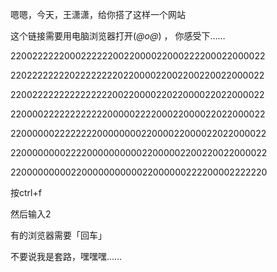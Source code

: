 嗯嗯，今天，王潇潇，给你搭了这样一个网站

这个链接需要用电脑浏览器打开(*@ο@*) ， 你感受下……

22002222220002222220022000022000222200022000022

22022222222022222222022000022002200220022000022

22002222222222222220022000022022000022022000022

22000022222222222200000222200022000022022000022

22000000222222220000000022000022000022022000022

22000000002222000000000022000002200220022000022

22000000000220000000000022000000222200002222220


按ctrl+f

然后输入2 

有的浏览器需要「回车」

不要说我是套路，嘿嘿嘿……
